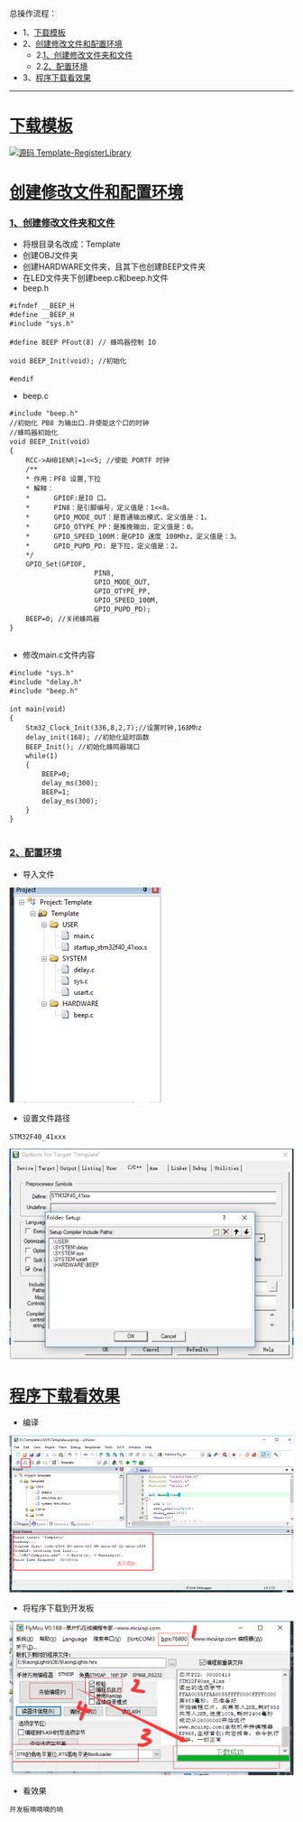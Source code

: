 总操作流程：
- 1、[下载模板](#STM-M4-01)
- 2、[创建修改文件和配置环境](#STM-M4-02)
    - 2.[1、创建修改文件夹和文件](#STM-M4-02-01)
    - 2.[2、配置环境](#STM-M4-02-02)
- 3、[程序下载看效果](#STM-M4-03)


***

# <a name="STM-M4-01" href="#" >下载模板</a>

[![](https://img.shields.io/badge/源码-Template--RegisterLibrary-blue.svg "源码 Template-RegisterLibrary")](https://github.com/lidekai/Template-RegisterLibrary.git)

# <a name="STM-M4-02" href="#" >创建修改文件和配置环境</a>

### <a name="STM-M4-02-01" href="#" >1、创建修改文件夹和文件</a>
- 将根目录名改成：Template
- 创建OBJ文件夹
- 创建HARDWARE文件夹，且其下也创建BEEP文件夹
- 在LED文件夹下创建beep.c和beep.h文件
- beep.h
```
#ifndef __BEEP_H
#define __BEEP_H
#include "sys.h"

#define BEEP PFout(8) // 蜂鸣器控制 IO

void BEEP_Init(void); //初始化

#endif

```
- beep.c
```
#include "beep.h"
//初始化 PB8 为输出口.并使能这个口的时钟
//蜂鸣器初始化
void BEEP_Init(void)
{
	RCC->AHB1ENR|=1<<5; //使能 PORTF 时钟
	/**
	* 作用：PF8 设置,下拉
	* 解释：
	*      GPIOF:是IO 口。
	*      PIN8：是引脚编号，定义值是：1<<8。
	*      GPIO_MODE_OUT：是普通输出模式，定义值是：1。
	*      GPIO_OTYPE_PP：是推挽输出，定义值是：0。
	*      GPIO_SPEED_100M：是GPIO 速度 100Mhz，定义值是：3。
	*      GPIO_PUPD_PD: 是下拉，定义值是：2。
	*/
	GPIO_Set(GPIOF,
					 PIN8,
					 GPIO_MODE_OUT,
					 GPIO_OTYPE_PP,
					 GPIO_SPEED_100M,
					 GPIO_PUPD_PD);
	BEEP=0; //关闭蜂鸣器
}


```

- 修改main.c文件内容
```
#include "sys.h"
#include "delay.h"
#include "beep.h"

int main(void)
{
	Stm32_Clock_Init(336,8,2,7);//设置时钟,168Mhz
	delay_init(168); //初始化延时函数
	BEEP_Init(); //初始化蜂鸣器端口
	while(1)
	{
		BEEP=0;
		delay_ms(300);
		BEEP=1;
		delay_ms(300);
	}
}


```
### <a name="STM-M4-02-02" href="#" >2、配置环境</a>
- 导入文件

![](image/3-1.png)

- 设置文件路径

`STM32F40_41xxx`

![](image/3-2.png)


# <a name="STM-M4-03" href="#" >程序下载看效果</a>
- 编译

![](image/2-3.png)

- 将程序下载到开发板

![](image/2-4.png)

- 看效果

`开发板嘀嘀嘀的响`